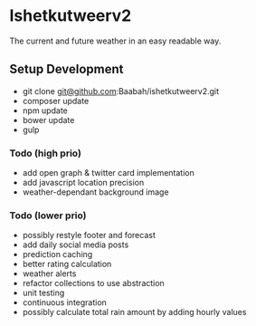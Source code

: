Ishetkutweerv2
========================
The current and future weather in an easy readable way.

## Setup Development

* git clone git@github.com:Baabah/ishetkutweerv2.git
* composer update
* npm update
* bower update
* gulp

### Todo (high prio)
* add open graph & twitter card implementation
* add javascript location precision
* weather-dependant background image

### Todo (lower prio)
* possibly restyle footer and forecast
* add daily social media posts
* prediction caching
* better rating calculation
* weather alerts
* refactor collections to use abstraction
* unit testing
* continuous integration
* possibly calculate total rain amount by adding hourly values